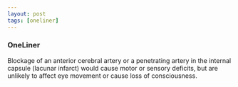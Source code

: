 ```yaml
---
layout: post
tags: [oneliner]
---
```



### OneLiner

Blockage of an anterior cerebral artery or a penetrating artery in the internal capsule (lacunar infarct) would cause motor or sensory deficits, but are unlikely to affect eye movement or cause loss of consciousness.
